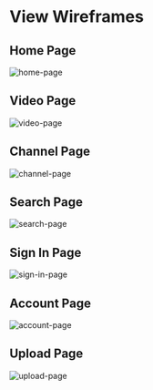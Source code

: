 # View Wireframes

## Home Page
![home-page]

## Video Page
![video-page]

## Channel Page
![channel-page]

## Search Page
![search-page]

## Sign In Page
![sign-in-page]

## Account Page
![account-page]

## Upload Page
![upload-page]

[home-page]: ./wireframes/home_page.png
[video-page]: ./wireframes/video_page.png
[channel-page]: ./wireframes/channel_page.png
[search-page]: ./wireframes/search_page.png
[sign-in-page]: ./wireframes/sign_in_page.png
[account-page]: ./wireframes/account_page.png
[upload-page]: ./wireframes/upload_page.png
